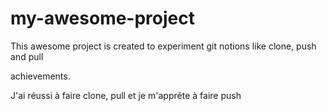 # my-awesome-project

This awesome project is created to experiment git notions like clone, push and pull

achievements.

J'ai réussi à faire clone, pull et je m'apprête à faire push